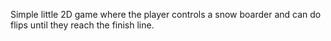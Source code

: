 Simple little 2D game where the player controls a snow boarder and can do flips until they reach the finish line.